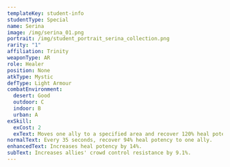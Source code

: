 ```yaml
---
templateKey: student-info
studentType: Special
name: Serina
image: /img/serina_01.png
portrait: /img/student_portrait_serina_collection.png
rarity: "1"
affiliation: Trinity
weaponType: AR
role: Healer
position: None
atkType: Mystic
defType: Light Armour
combatEnvironment:
  desert: Good
  outdoor: C
  indoor: B
  urban: A
exSkill:
  exCost: 2
  exText: Moves one ally to a specified area and recover 120% heal potency.
normalText: Every 35 seconds, recover 94% heal potency to one ally.
enhancedText: Increases heal potency by 14%.
subText: Increases allies' crowd control resistance by 9.1%.
---
```

